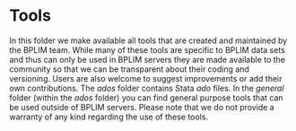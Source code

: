 # Tools

In this folder we make available all tools that are created and maintained by the BPLIM team. While many of these tools are specific to 
BPLIM data sets and thus can only be used in BPLIM servers they are made available to the community so that we can be transparent about 
their coding and versioning. Users are also welcome to suggest improvements or add their own contributions. 
The *ados* folder contains Stata *ado* files. In the *general* folder (within the *ados* folder) you can find general purpose tools that can be used outside of BPLIM servers. Please note that we do not provide a warranty of any kind regarding the use of these tools. 
